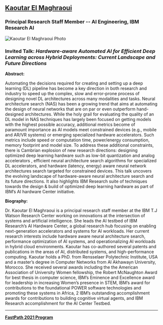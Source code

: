 ## [Kaoutar El Maghraoui](https://researcher.watson.ibm.com/researcher/view.php?person=us-kelmaghr)
### Principal Research Staff Member -- AI Engineering, IBM Research AI

![Kaoutar El Maghraoui Photo](https://researcher.watson.ibm.com/researcher/photos/1843.jpg)

### Invited Talk:  *Hardware-aware Automated AI for Efficient Deep Learning across Hybrid Deployments: Current Landscape and Future Directions*

**Abstract:**

Automating the decisions required for creating and setting up a deep learning (DL) pipeline has become a key direction in both research and industry to speed up the complex, slow and error-prone process of designing novel DL architectures across many modalities and tasks. Neural architecture search (NAS) has been a growing trend that aims at automating the design of neural networks that are on par or even outperform hand-designed architectures. While the holy grail for evaluating the quality of an DL model in NAS techniques has largely been focused on getting models with the highest possible accuracy, additional metrics become of paramount importance as AI models meet constrained devices (e.g., mobile and AR/VR systems) or emerging specialized hardware accelerators. Such metrics include speed or computation time, power/energy consumption, memory footprint and model size. To address these additional constraints, there is Cambrian explosion of new research directions: designing optimized deep learning hardware such as low-bit quantization and analog accelerators , efficient neural architecture search algorithms for specialized DL accelerators, and hardware (latency, energy) aware neural network architectures search targeted for constrained devices. This talk uncovers the evolving landscape of hardware-aware neural architecture search and its future directions. It also highlights IBM Research suite of techniques towards the design & build of optimized deep learning hardware as part of IBM’s AI hardware Center initiative.

**Biography:**

Dr. Kaoutar El Maghraoui is a principal research staff member at the IBM T.J Watson Research Center working on innovations at the intersection of systems and artificial intelligence. She leads the AI testbed of IBM Research’s AI Hardware Center, a global research hub focusing on enabling next-generation accelerators and systems for AI workloads. Her current research interests include hardware aware neural architecture search, performance optimization of AI systems, and operationalizing AI workloads in hybrid cloud environments.  Kaoutar has co-authored several patents and publications in the areas of AI, distributed systems, and high-performance computing. Kaoutar holds a PhD. from Rensselaer Polytechnic Institute, USA and a master’s degree in Computer Networks from Al Akhawayn University, Morocco. She received several awards including the the American Association of University Women fellowship, the Robert McNaughton Award for best thesis in computer science, IBM’s Eminence and Excellence award for leadership in increasing Women’s presence in STEM, IBM’s award for contributions to the foundational POWER software technologies and promoting these systems in Africa, 2 IBM’s outstanding accomplishment awards for contributions to building cognitive virtual agents, and IBM Research accomplishment for the AI Center Testbed. 

----
**[FastPath 2021 Program](https://tinyurl.com/fastpath2021/Program)**
